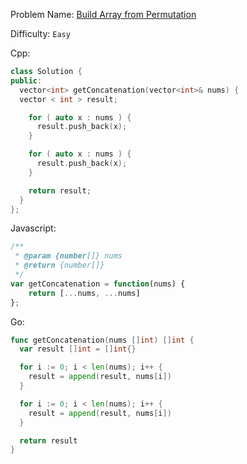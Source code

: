Problem Name: [Build Array from Permutation](https://leetcode.com/problems/build-array-from-permutation/)

Difficulty: `Easy`

Cpp:

```cpp
class Solution {
public:
  vector<int> getConcatenation(vector<int>& nums) {
  vector < int > result;

    for ( auto x : nums ) {
      result.push_back(x);
    }

    for ( auto x : nums ) {
      result.push_back(x);
    }

    return result;
  }
};
```

Javascript:

```js
/**
 * @param {number[]} nums
 * @return {number[]}
 */
var getConcatenation = function(nums) {
    return [...nums, ...nums]
};
```

Go:

```go
func getConcatenation(nums []int) []int {
  var result []int = []int{}

  for i := 0; i < len(nums); i++ {
    result = append(result, nums[i])
  }

  for i := 0; i < len(nums); i++ {
    result = append(result, nums[i])
  }

  return result
}
```
